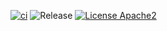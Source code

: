 [![ci](https://github.com/idirze/spark-images/actions/workflows/ci.yml/badge.svg)](https://github.com/idirze/spark-images/actions/workflows/ci.yml)
![Release](https://img.shields.io/github/v/release/idirze/spark-images)
[![License Apache2](https://img.shields.io/badge/License-Apache%202.0-blue.svg)](http://www.apache.org/licenses/LICENSE-2.0)

